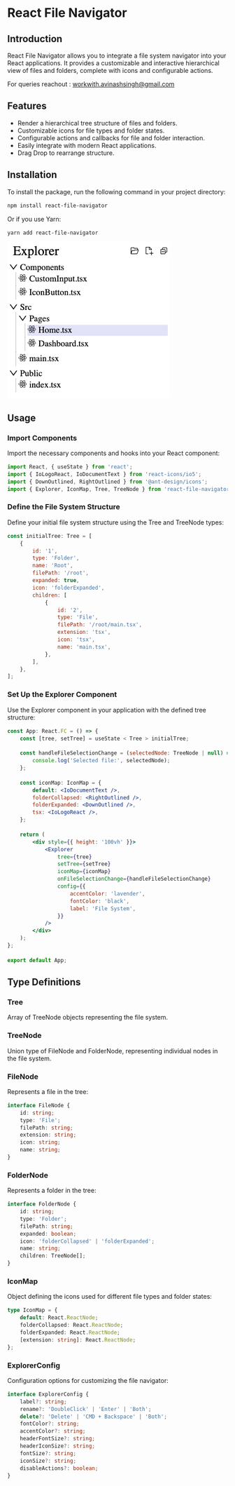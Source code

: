 # React File Navigator

## Introduction

React File Navigator allows you to integrate a file system navigator into your React applications. It provides a customizable and interactive hierarchical view of files and folders, complete with icons and configurable actions.

For queries reachout : workwith.avinashsingh@gmail.com

## Features

- Render a hierarchical tree structure of files and folders.
- Customizable icons for file types and folder states.
- Configurable actions and callbacks for file and folder interaction.
- Easily integrate with modern React applications.
- Drag Drop to rearrange structure.

## Installation

To install the package, run the following command in your project directory:

```bash
npm install react-file-navigator
```

Or if you use Yarn:

```bash
yarn add react-file-navigator
```

![Project Screenshot](images/explorer.png)

## Usage

### Import Components

Import the necessary components and hooks into your React component:

```jsx
import React, { useState } from 'react';
import { IoLogoReact, IoDocumentText } from 'react-icons/io5';
import { DownOutlined, RightOutlined } from '@ant-design/icons';
import { Explorer, IconMap, Tree, TreeNode } from 'react-file-navigator';
```

### Define the File System Structure

Define your initial file system structure using the Tree and TreeNode types:

```jsx
const initialTree: Tree = [
	{
		id: '1',
		type: 'Folder',
		name: 'Root',
		filePath: '/root',
		expanded: true,
		icon: 'folderExpanded',
		children: [
			{
				id: '2',
				type: 'File',
				filePath: '/root/main.tsx',
				extension: 'tsx',
				icon: 'tsx',
				name: 'main.tsx',
			},
		],
	},
];
```

### Set Up the Explorer Component

Use the Explorer component in your application with the defined tree structure:

```jsx
const App: React.FC = () => {
	const [tree, setTree] = useState < Tree > initialTree;

	const handleFileSelectionChange = (selectedNode: TreeNode | null) => {
		console.log('Selected file:', selectedNode);
	};

	const iconMap: IconMap = {
		default: <IoDocumentText />,
		folderCollapsed: <RightOutlined />,
		folderExpanded: <DownOutlined />,
		tsx: <IoLogoReact />,
	};

	return (
		<div style={{ height: '100vh' }}>
			<Explorer
				tree={tree}
				setTree={setTree}
				iconMap={iconMap}
				onFileSelectionChange={handleFileSelectionChange}
				config={{
					accentColor: 'lavender',
					fontColor: 'black',
					label: 'File System',
				}}
			/>
		</div>
	);
};

export default App;
```

## Type Definitions

### Tree

Array of TreeNode objects representing the file system.

### TreeNode

Union type of FileNode and FolderNode, representing individual nodes in the file system.

### FileNode

Represents a file in the tree:

```typescript
interface FileNode {
	id: string;
	type: 'File';
	filePath: string;
	extension: string;
	icon: string;
	name: string;
}
```

### FolderNode

Represents a folder in the tree:

```typescript
interface FolderNode {
	id: string;
	type: 'Folder';
	filePath: string;
	expanded: boolean;
	icon: 'folderCollapsed' | 'folderExpanded';
	name: string;
	children: TreeNode[];
}
```

### IconMap

Object defining the icons used for different file types and folder states:

```typescript
type IconMap = {
	default: React.ReactNode;
	folderCollapsed: React.ReactNode;
	folderExpanded: React.ReactNode;
	[extension: string]: React.ReactNode;
};
```

### ExplorerConfig

Configuration options for customizing the file navigator:

```typescript
interface ExplorerConfig {
	label?: string;
	rename?: 'DoubleClick' | 'Enter' | 'Both';
	delete?: 'Delete' | 'CMD + Backspace' | 'Both';
	fontColor?: string;
	accentColor?: string;
	headerFontSize?: string;
	headerIconSize?: string;
	fontSize?: string;
	iconSize?: string;
	disableActions?: boolean;
}
```
